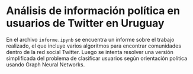 # Análisis de información política en usuarios de Twitter en Uruguay
En el archivo `informe.ipynb` se encuentra un informe sobre el trabajo realizado, el que incluye varios algoritmos para encontrar comunidades dentro de la red social Twitter. Luego se intenta resolver una versión simplificada del problema de clasificar usuarios según orientación política usando Graph Neural Networks.
